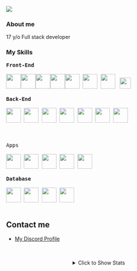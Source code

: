 
<img src="https://komarev.com/ghpvc/?username=hasan-kilici&color=red" />
<h3>About me</h3>
17 y/o Full stack developer

<h3>My Skills</h3>

<div >
 <kbd style="width:25%">
   <kbd>
    <b>Front-End</b>
  </kbd><br><br>
<img width="40px" style="background:transparent;float:left" src="https://raw.githubusercontent.com/yurijserrano/Github-Profile-Readme-Logos/f994c418a134b58c4aec11152f6a4a33fa89da26/others/html.svg">
<img width="40px" style="background:transparent;float:left" src="https://raw.githubusercontent.com/yurijserrano/Github-Profile-Readme-Logos/f994c418a134b58c4aec11152f6a4a33fa89da26/others/css.svg">
<img width="40px" src="https://raw.githubusercontent.com/yurijserrano/Github-Profile-Readme-Logos/f994c418a134b58c4aec11152f6a4a33fa89da26/frameworks/boostrap.svg">
 <img width="40px" src="https://www.vectorlogo.zone/logos/tailwindcss/tailwindcss-icon.svg">
<img width="40px"  style="background:transparent;float:left" src="https://raw.githubusercontent.com/yurijserrano/Github-Profile-Readme-Logos/f994c418a134b58c4aec11152f6a4a33fa89da26/programming%20languages/javascript.svg">
<img width="40px" style="background:transparent;float:left"  src="https://raw.githubusercontent.com/yurijserrano/Github-Profile-Readme-Logos/f994c418a134b58c4aec11152f6a4a33fa89da26/frameworks/vuejs.svg">
<img width="40px" src="https://raw.githubusercontent.com/yurijserrano/Github-Profile-Readme-Logos/master/frameworks/react.svg">
<img width="30px" src="https://seeklogo.com/images/S/svelte-logo-E3497608CB-seeklogo.com.png" style="padding:4px">
<br><br>
 </kbd>
 <kbd style="width:25%">
   <kbd>
    <b>Back-End</b>
  </kbd><br><br>
<img width="40px" src="https://raw.githubusercontent.com/yurijserrano/Github-Profile-Readme-Logos/f994c418a134b58c4aec11152f6a4a33fa89da26/programming%20languages/typescript.svg">
<img width="40px" src="https://raw.githubusercontent.com/yurijserrano/Github-Profile-Readme-Logos/f994c418a134b58c4aec11152f6a4a33fa89da26/frameworks/nodejs.svg">
 <img width="40px" src="https://raw.githubusercontent.com/yurijserrano/Github-Profile-Readme-Logos/master/programming%20languages/php.png">
  <img width="40px" src="https://raw.githubusercontent.com/yurijserrano/Github-Profile-Readme-Logos/f994c418a134b58c4aec11152f6a4a33fa89da26/frameworks/laravel.svg">
<img width="40px" src="https://raw.githubusercontent.com/yurijserrano/Github-Profile-Readme-Logos/f994c418a134b58c4aec11152f6a4a33fa89da26/programming%20languages/go.svg">
<img width="40px" src="https://upload.wikimedia.org/wikipedia/commons/e/e3/Nim_logo.svg">
  <img width="40px" src="https://upload.wikimedia.org/wikipedia/commons/thumb/a/af/PowerShell_Core_6.0_icon.png/96px-PowerShell_Core_6.0_icon.png">
 <br><br></kbd><br><br>
 <kbd style="width:25%">
  <kbd>
    Apps
  </kbd><br><br>
<img width="40px" src="https://www.vectorlogo.zone/logos/electronjs/electronjs-icon.svg">
<img width="40px" src="https://raw.githubusercontent.com/yurijserrano/Github-Profile-Readme-Logos/f994c418a134b58c4aec11152f6a4a33fa89da26/programming%20languages/dart.svg">
<img width="40px" src="https://raw.githubusercontent.com/yurijserrano/Github-Profile-Readme-Logos/f994c418a134b58c4aec11152f6a4a33fa89da26/programming%20languages/go.svg">
<img width="40px" src="https://raw.githubusercontent.com/yurijserrano/Github-Profile-Readme-Logos/f994c418a134b58c4aec11152f6a4a33fa89da26/programming%20languages/c%23.svg">
 <img src="https://upload.wikimedia.org/wikipedia/commons/thumb/a/af/PowerShell_Core_6.0_icon.png/96px-PowerShell_Core_6.0_icon.png" width="40px">
<br><br>
 </kbd>
 <kbd style="width:25%">
   <kbd>
    <b>Database</b>
  </kbd><br><br>
<img width="40px" src="https://raw.githubusercontent.com/yurijserrano/Github-Profile-Readme-Logos/f994c418a134b58c4aec11152f6a4a33fa89da26/databases/mongodb.svg">
<img width="40px" src="https://raw.githubusercontent.com/yurijserrano/Github-Profile-Readme-Logos/f994c418a134b58c4aec11152f6a4a33fa89da26/databases/mysql.svg">
<img width="40px" height="40px" src="https://www.vectorlogo.zone/logos/mariadb/mariadb-ar21.svg">
<img width="40px" src="https://raw.githubusercontent.com/yurijserrano/Github-Profile-Readme-Logos/f994c418a134b58c4aec11152f6a4a33fa89da26/cloud/firebase.svg">
 <br><br></kbd>

</div>
<h2>Contact me</h2>
<ul>
<li><a href="https://discordapp.com/users/695995816791507024">My Discord Profile</a></li>
 </ul>
<br><br>
<div align="center">
<details>
  <summary>Click to Show Stats</summary>
<img src="https://github-readme-stats.vercel.app/api/top-langs/?username=hasan-kilici&layout=compact&bg_color=0d1117&border_color=0d1117&text-color:79ff97&langs_count=12"><br><br>
 <img src="https://github-readme-streak-stats.herokuapp.com/?user=hasan-kilici&theme=github-dark&show_icons=true"/><br><br>
<img src="https://github-profile-trophy.vercel.app/?username=hasan-kilici&theme=onedark" />

 </details>
</div>
 
